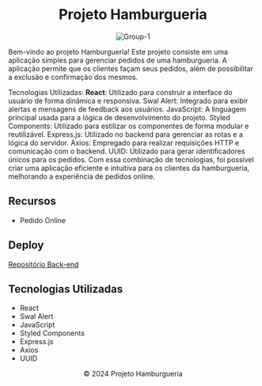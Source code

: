 
  <h1 align="center">Projeto Hamburgueria</h1>
    <p align="center"> <img src="https://i.ibb.co/PD9WTnj/Group-1-1.png" alt="Group-1" border="0"/> </p>
    <p>  Bem-vindo ao projeto Hamburgueria! Este projeto consiste em uma aplicação simples para gerenciar pedidos de uma hamburgueria. A aplicação permite que os clientes façam seus pedidos, além de possibilitar a exclusão e confirmação dos mesmos.

Tecnologias Utilizadas:
<b>React</b>: Utilizado para construir a interface do usuário de forma dinâmica e responsiva.
Swal Alert: Integrado para exibir alertas e mensagens de feedback aos usuários.
JavaScript: A linguagem principal usada para a lógica de desenvolvimento do projeto.
Styled Components: Utilizado para estilizar os componentes de forma modular e reutilizável.
Express.js: Utilizado no backend para gerenciar as rotas e a lógica do servidor.
Axios: Empregado para realizar requisições HTTP e comunicação com o backend.
UUID: Utilizado para gerar identificadores únicos para os pedidos.
Com essa combinação de tecnologias, foi possível criar uma aplicação eficiente e intuitiva para os clientes da hamburgueria, melhorando a experiência de pedidos online.
</p>
  <h2>Recursos</h2>
  <ul>
    <li>Pedido Online</li>
  </ul>

<h2>Deploy</h2>
   <p>
        <a href="https://github.com/katyalmeida/hamburgueria-backend.git">Repositório Back-end</a>
    </p>
 <h2>Tecnologias Utilizadas</h2>
    <ul>
        <li>React</li>
        <li>Swal Alert</li>
        <li>JavaScript</li>
        <li>Styled Components</li>
        <li>Express.js</li>
        <li>Axios</li>
        <li>UUID</li>
    </ul>

   <footer align="center">
        &copy; 2024 Projeto Hamburgueria
    </footer>
